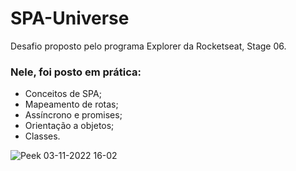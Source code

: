 # SPA-Universe

Desafio proposto pelo programa Explorer da Rocketseat, Stage 06.

<h3> Nele, foi posto em prática:</h3>

- Conceitos de SPA;
- Mapeamento de rotas;
- Assíncrono e promises;
- Orientação a objetos;
- Classes.


![Peek 03-11-2022 16-02](https://user-images.githubusercontent.com/102126245/199813588-f19c0839-b9fc-4db5-8402-4f924071140a.gif)
